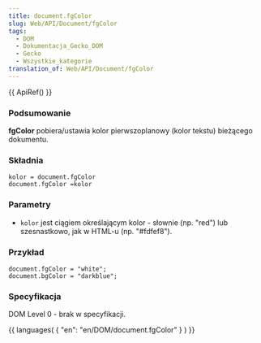 ```yaml
---
title: document.fgColor
slug: Web/API/Document/fgColor
tags:
  - DOM
  - Dokumentacja_Gecko_DOM
  - Gecko
  - Wszystkie_kategorie
translation_of: Web/API/Document/fgColor
---
```

{{ ApiRef() }}

### Podsumowanie

**fgColor** pobiera/ustawia kolor pierwszoplanowy (kolor tekstu) bieżącego dokumentu.

### Składnia

    kolor = document.fgColor
    document.fgColor =kolor

### Parametry

- `kolor` jest ciągiem określającym kolor - słownie (np. "red") lub szesnastkowo, jak w HTML-u (np. "#fdfef8").

### Przykład

    document.fgColor = "white";
    document.bgColor = "darkblue";

### Specyfikacja

DOM Level 0 - brak w specyfikacji.

{{ languages( { "en": "en/DOM/document.fgColor" } ) }}
